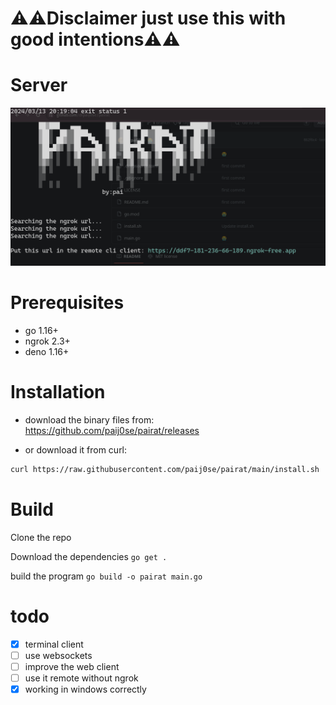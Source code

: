 

<h1>⚠️⚠️Disclaimer just use this with good intentions⚠️⚠️</h1>

<h1>Server</h1>

![alt text](image.png)

<h1>Prerequisites</h1>

- go 1.16+
- ngrok 2.3+
- deno 1.16+

<h1>Installation</h1>

- download the binary files from: https://github.com/paij0se/pairat/releases

- or download it from curl:

```bash
curl https://raw.githubusercontent.com/paij0se/pairat/main/install.sh | bash
```

<h1>Build</h1>

Clone the repo

Download the dependencies ```go get .```

build the program  ```go build -o pairat main.go```

<h1>todo</h1>

- [x] terminal client
- [ ] use websockets
- [ ] improve the web client
- [ ] use it remote without ngrok
- [x] working in windows correctly
